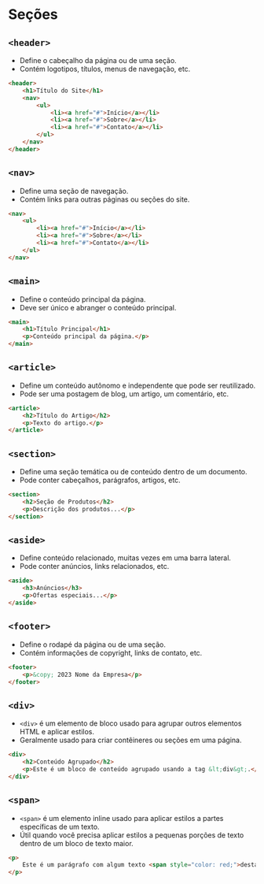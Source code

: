 # Seções

## `<header>`

- Define o cabeçalho da página ou de uma seção.
- Contém logotipos, títulos, menus de navegação, etc.

```html
<header>
    <h1>Título do Site</h1>
    <nav>
        <ul>
            <li><a href="#">Início</a></li>
            <li><a href="#">Sobre</a></li>
            <li><a href="#">Contato</a></li>
        </ul>
    </nav>
</header>
```

## `<nav>`

- Define uma seção de navegação.
- Contém links para outras páginas ou seções do site.

```html
<nav>
    <ul>
        <li><a href="#">Início</a></li>
        <li><a href="#">Sobre</a></li>
        <li><a href="#">Contato</a></li>
    </ul>
</nav>
```

## `<main>`

- Define o conteúdo principal da página.
- Deve ser único e abranger o conteúdo principal.

```html
<main>
    <h1>Título Principal</h1>
    <p>Conteúdo principal da página.</p>
</main>
```

## `<article>`

- Define um conteúdo autônomo e independente que pode ser reutilizado.
- Pode ser uma postagem de blog, um artigo, um comentário, etc.

```html
<article>
    <h2>Título do Artigo</h2>
    <p>Texto do artigo.</p>
</article>
```

## `<section>`

- Define uma seção temática ou de conteúdo dentro de um documento.
- Pode conter cabeçalhos, parágrafos, artigos, etc.

```html
<section>
    <h2>Seção de Produtos</h2>
    <p>Descrição dos produtos...</p>
</section>
```

## `<aside>`

- Define conteúdo relacionado, muitas vezes em uma barra lateral.
- Pode conter anúncios, links relacionados, etc.

```html
<aside>
    <h3>Anúncios</h3>
    <p>Ofertas especiais...</p>
</aside>
```

## `<footer>`

- Define o rodapé da página ou de uma seção.
- Contém informações de copyright, links de contato, etc.

```html
<footer>
    <p>&copy; 2023 Nome da Empresa</p>
</footer>
```

## `<div>`

- `<div>` é um elemento de bloco usado para agrupar outros elementos HTML e aplicar estilos.
- Geralmente usado para criar contêineres ou seções em uma página.

```html
<div>
    <h2>Conteúdo Agrupado</h2>
    <p>Este é um bloco de conteúdo agrupado usando a tag &lt;div&gt;.</p>
</div>
```

## `<span>`

- `<span>` é um elemento inline usado para aplicar estilos a partes específicas de um texto.
- Útil quando você precisa aplicar estilos a pequenas porções de texto dentro de um bloco de texto maior.

```html
<p>
    Este é um parágrafo com algum texto <span style="color: red;">destacado</span>.
</p>
```